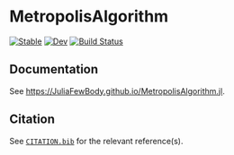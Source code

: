 # MetropolisAlgorithm

[![Stable](https://img.shields.io/badge/docs-stable-blue.svg)](https://JuliaFewBody.github.io/MetropolisAlgorithm.jl/stable/)
[![Dev](https://img.shields.io/badge/docs-dev-blue.svg)](https://JuliaFewBody.github.io/MetropolisAlgorithm.jl/dev/)
[![Build Status](https://github.com/JuliaFewBody/MetropolisAlgorithm.jl/actions/workflows/CI.yml/badge.svg?branch=main)](https://github.com/JuliaFewBody/MetropolisAlgorithm.jl/actions/workflows/CI.yml?query=branch%3Amain)

## Documentation

See https://JuliaFewBody.github.io/MetropolisAlgorithm.jl.

## Citation

See [`CITATION.bib`](CITATION.bib) for the relevant reference(s).
